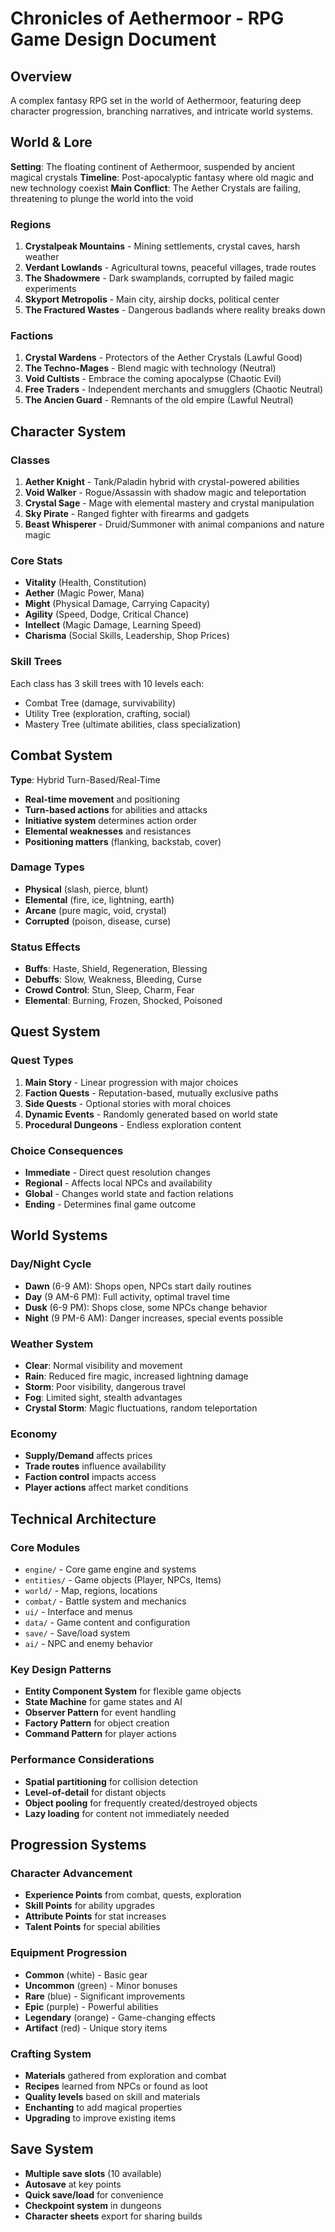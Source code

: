 # Chronicles of Aethermoor - RPG Game Design Document

## Overview
A complex fantasy RPG set in the world of Aethermoor, featuring deep character progression, branching narratives, and intricate world systems.

## World & Lore
**Setting**: The floating continent of Aethermoor, suspended by ancient magical crystals
**Timeline**: Post-apocalyptic fantasy where old magic and new technology coexist
**Main Conflict**: The Aether Crystals are failing, threatening to plunge the world into the void

### Regions
1. **Crystalpeak Mountains** - Mining settlements, crystal caves, harsh weather
2. **Verdant Lowlands** - Agricultural towns, peaceful villages, trade routes
3. **The Shadowmere** - Dark swamplands, corrupted by failed magic experiments
4. **Skyport Metropolis** - Main city, airship docks, political center
5. **The Fractured Wastes** - Dangerous badlands where reality breaks down

### Factions
1. **Crystal Wardens** - Protectors of the Aether Crystals (Lawful Good)
2. **The Techno-Mages** - Blend magic with technology (Neutral)
3. **Void Cultists** - Embrace the coming apocalypse (Chaotic Evil)
4. **Free Traders** - Independent merchants and smugglers (Chaotic Neutral)
5. **The Ancien Guard** - Remnants of the old empire (Lawful Neutral)

## Character System

### Classes
1. **Aether Knight** - Tank/Paladin hybrid with crystal-powered abilities
2. **Void Walker** - Rogue/Assassin with shadow magic and teleportation
3. **Crystal Sage** - Mage with elemental mastery and crystal manipulation
4. **Sky Pirate** - Ranged fighter with firearms and gadgets
5. **Beast Whisperer** - Druid/Summoner with animal companions and nature magic

### Core Stats
- **Vitality** (Health, Constitution)
- **Aether** (Magic Power, Mana)
- **Might** (Physical Damage, Carrying Capacity)
- **Agility** (Speed, Dodge, Critical Chance)
- **Intellect** (Magic Damage, Learning Speed)
- **Charisma** (Social Skills, Leadership, Shop Prices)

### Skill Trees
Each class has 3 skill trees with 10 levels each:
- Combat Tree (damage, survivability)
- Utility Tree (exploration, crafting, social)
- Mastery Tree (ultimate abilities, class specialization)

## Combat System
**Type**: Hybrid Turn-Based/Real-Time
- **Real-time movement** and positioning
- **Turn-based actions** for abilities and attacks
- **Initiative system** determines action order
- **Elemental weaknesses** and resistances
- **Positioning matters** (flanking, backstab, cover)

### Damage Types
- **Physical** (slash, pierce, blunt)
- **Elemental** (fire, ice, lightning, earth)
- **Arcane** (pure magic, void, crystal)
- **Corrupted** (poison, disease, curse)

### Status Effects
- **Buffs**: Haste, Shield, Regeneration, Blessing
- **Debuffs**: Slow, Weakness, Bleeding, Curse
- **Crowd Control**: Stun, Sleep, Charm, Fear
- **Elemental**: Burning, Frozen, Shocked, Poisoned

## Quest System

### Quest Types
1. **Main Story** - Linear progression with major choices
2. **Faction Quests** - Reputation-based, mutually exclusive paths
3. **Side Quests** - Optional stories with moral choices
4. **Dynamic Events** - Randomly generated based on world state
5. **Procedural Dungeons** - Endless exploration content

### Choice Consequences
- **Immediate** - Direct quest resolution changes
- **Regional** - Affects local NPCs and availability
- **Global** - Changes world state and faction relations
- **Ending** - Determines final game outcome

## World Systems

### Day/Night Cycle
- **Dawn** (6-9 AM): Shops open, NPCs start daily routines
- **Day** (9 AM-6 PM): Full activity, optimal travel time
- **Dusk** (6-9 PM): Shops close, some NPCs change behavior
- **Night** (9 PM-6 AM): Danger increases, special events possible

### Weather System
- **Clear**: Normal visibility and movement
- **Rain**: Reduced fire magic, increased lightning damage
- **Storm**: Poor visibility, dangerous travel
- **Fog**: Limited sight, stealth advantages
- **Crystal Storm**: Magic fluctuations, random teleportation

### Economy
- **Supply/Demand** affects prices
- **Trade routes** influence availability
- **Faction control** impacts access
- **Player actions** affect market conditions

## Technical Architecture

### Core Modules
- `engine/` - Core game engine and systems
- `entities/` - Game objects (Player, NPCs, Items)
- `world/` - Map, regions, locations
- `combat/` - Battle system and mechanics
- `ui/` - Interface and menus
- `data/` - Game content and configuration
- `save/` - Save/load system
- `ai/` - NPC and enemy behavior

### Key Design Patterns
- **Entity Component System** for flexible game objects
- **State Machine** for game states and AI
- **Observer Pattern** for event handling
- **Factory Pattern** for object creation
- **Command Pattern** for player actions

### Performance Considerations
- **Spatial partitioning** for collision detection
- **Level-of-detail** for distant objects
- **Object pooling** for frequently created/destroyed objects
- **Lazy loading** for content not immediately needed

## Progression Systems

### Character Advancement
- **Experience Points** from combat, quests, exploration
- **Skill Points** for ability upgrades
- **Attribute Points** for stat increases
- **Talent Points** for special abilities

### Equipment Progression
- **Common** (white) - Basic gear
- **Uncommon** (green) - Minor bonuses
- **Rare** (blue) - Significant improvements
- **Epic** (purple) - Powerful abilities
- **Legendary** (orange) - Game-changing effects
- **Artifact** (red) - Unique story items

### Crafting System
- **Materials** gathered from exploration and combat
- **Recipes** learned from NPCs or found as loot
- **Quality levels** based on skill and materials
- **Enchanting** to add magical properties
- **Upgrading** to improve existing items

## Save System
- **Multiple save slots** (10 available)
- **Autosave** at key points
- **Quick save/load** for convenience
- **Checkpoint system** in dungeons
- **Character sheets** export for sharing builds